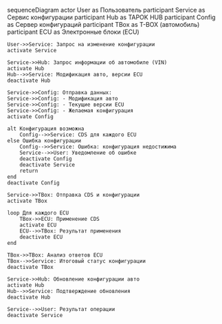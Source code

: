 sequenceDiagram
    actor User as Пользователь
    participant Service as Сервис конфигурации
    participant Hub as TAPOK HUB
    participant Config as Сервер конфигураций
    participant TBox as T-BOX (автомобиль)
    participant ECU as Электронные блоки (ECU)

    User->>Service: Запрос на изменение конфигурации
    activate Service

    Service->>Hub: Запрос информации об автомобиле (VIN)
    activate Hub
    Hub-->>Service: Модификация авто, версии ECU
    deactivate Hub

    Service->>Config: Отправка данных: 
    Service->>Config: - Модификация авто
    Service->>Config: - Текущие версии ECU
    Service->>Config: - Желаемая конфигурация
    activate Config

    alt Конфигурация возможна
        Config-->>Service: CDS для каждого ECU
    else Ошибка конфигурации
        Config-->>Service: Ошибка: конфигурация недостижима
        Service-->>User: Уведомление об ошибке
        deactivate Config
        deactivate Service
        return
    end
    deactivate Config

    Service->>TBox: Отправка CDS и конфигурации
    activate TBox

    loop Для каждого ECU
        TBox->>ECU: Применение CDS
        activate ECU
        ECU-->>TBox: Результат применения
        deactivate ECU
    end

    TBox->>TBox: Анализ ответов ECU
    TBox-->>Service: Итоговый статус конфигурации
    deactivate TBox

    Service->>Hub: Обновление конфигурации авто
    activate Hub
    Hub-->>Service: Подтверждение обновления
    deactivate Hub

    Service-->>User: Результат операции
    deactivate Service

